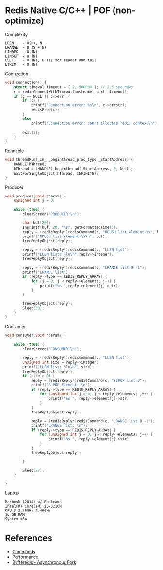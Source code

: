 # Redis Native C/C++ | POF (non-optimize)

Complexity
```
LREN    - O(N), N
LRANGE  - O (S + N)
LINDEX  - O (N)
LINSET  - O (N)
LSET    - O (N), O (1) for header and tail
LTRIM   - O (N)
```

Connection
```c
void connection() {
	struct timeval timeout = { 2, 500000 }; // 2.5 segundos
	c = redisConnectWithTimeout(hostname, port, timeout);
	if (c == NULL || c->err) {
		if (c) {
			printf("Connection error: %s\n", c->errstr);
			redisFree(c);
		}
		else 
			printf("Connection error: can't allocate redis context\n");
		
		exit(1);
	}
}
```

Runnable
```c
void threadRun(_In_ _beginthread_proc_type _StartAddress) {
	HANDLE hThread;
	hThread = (HANDLE)_beginthread(_StartAddress, 0, NULL);
	WaitForSingleObject(hThread, INFINITE);
}
```

Producer
```c
void producer(void *param) {
	unsigned int j = 0;

	while (true) {
		clearScreen("PRODUCER \n");

		char buf[20];
		snprintf(buf, 20, "%s", getFormattedTime());
		reply = (redisReply*)redisCommand(c, "RPUSH list element-%s", buf);
		printf("RPUSH list element-%s\n", buf);
		freeReplyObject(reply);

		reply = (redisReply*)redisCommand(c, "LLEN list");
		printf("LLEN list: %lu\n",reply->integer);
		freeReplyObject(reply);

		reply = (redisReply*)redisCommand(c, "LRANGE list 0 -1");
		printf("LRANGE list");
		if (reply->type == REDIS_REPLY_ARRAY) {
			for (j = 0; j < reply->elements; j++) {
				printf("%s ",reply->element[j]->str);
			}
		}

		freeReplyObject(reply);
		Sleep(30);
	}
}
```

Consumer
```c
void consumer(void *param) {
	
	while (true) {
		clearScreen("CONSUMER \n");

		reply = (redisReply*)redisCommand(c, "LLEN list");
		unsigned int size = reply->integer;
		printf("LLEN list: %lu\n", size);
		freeReplyObject(reply);
		if (size > 0) {
			reply = (redisReply*)redisCommand(c, "BLPOP list 0");
			printf("BLPOP Element: \n");
			if (reply->type == REDIS_REPLY_ARRAY) {
				for (unsigned int j = 0; j < reply->elements; j++) {
					printf("%s ", reply->element[j]->str);
				}
			}
			freeReplyObject(reply);

			reply = (redisReply*)redisCommand(c, "LRANGE list 0 -1");
			printf("LRANGE list: \n");
			if (reply->type == REDIS_REPLY_ARRAY) {
				for (unsigned int j = 0; j < reply->elements; j++) {
					printf("%s ", reply->element[j]->str);
				}
			}
			freeReplyObject(reply);

		}

		Sleep(27);
	}

}
```

Laptop
```
Macbook (2014) w/ Bootcamp
Intel(R) Core(TM) i5-3210M
CPU @ 2.50GHz 2.49GHz
16 GB RAM
System x64
```

# References
  * [Commands](http://antsnote.club/2019/02/16/Redis-Redis%E5%88%97%E8%A1%A8/)
  * [Performance](https://github.com/vicboma1/Redis-Native-Producer-Consumer-Performance-Testing)
  * [Bufferedis - Asynchronous Fork](https://github.com/vicboma1/bufferedis)

